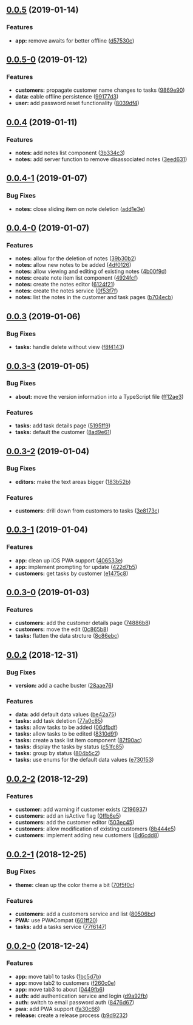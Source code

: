 <a name="0.0.5"></a>
## [0.0.5](https://github.com/kensodemann/customer-task-list/compare/v0.0.5-0...v0.0.5) (2019-01-14)


### Features

* **app:** remove awaits for better offline ([d57530c](https://github.com/kensodemann/customer-task-list/commit/d57530c))



<a name="0.0.5-0"></a>
## [0.0.5-0](https://github.com/kensodemann/customer-task-list/compare/v0.0.4...v0.0.5-0) (2019-01-12)


### Features

* **customers:** propagate customer name changes to tasks ([9869e90](https://github.com/kensodemann/customer-task-list/commit/9869e90))
* **data:** eable offline persistence ([99177d3](https://github.com/kensodemann/customer-task-list/commit/99177d3))
* **user:** add password reset functionality ([8039df4](https://github.com/kensodemann/customer-task-list/commit/8039df4))



<a name="0.0.4"></a>
## [0.0.4](https://github.com/kensodemann/customer-task-list/compare/v0.0.4-1...v0.0.4) (2019-01-11)


### Features

* **notes:** add notes list component ([3b334c3](https://github.com/kensodemann/customer-task-list/commit/3b334c3))
* **notes:** add server function to remove disassociated notes ([3eed631](https://github.com/kensodemann/customer-task-list/commit/3eed631))



<a name="0.0.4-1"></a>
## [0.0.4-1](https://github.com/kensodemann/customer-task-list/compare/v0.0.4-0...v0.0.4-1) (2019-01-07)


### Bug Fixes

* **notes:** close sliding item on note deletion ([add1e3e](https://github.com/kensodemann/customer-task-list/commit/add1e3e))



<a name="0.0.4-0"></a>
## [0.0.4-0](https://github.com/kensodemann/customer-task-list/compare/v0.0.3...v0.0.4-0) (2019-01-07)


### Features

* **notes:** allow for the deletion of notes ([39b30b2](https://github.com/kensodemann/customer-task-list/commit/39b30b2))
* **notes:** allow new notes to be added ([4df0126](https://github.com/kensodemann/customer-task-list/commit/4df0126))
* **notes:** allow viewing and editing of existing notes ([4b00f9d](https://github.com/kensodemann/customer-task-list/commit/4b00f9d))
* **notes:** create note item list component ([4924fcf](https://github.com/kensodemann/customer-task-list/commit/4924fcf))
* **notes:** create the notes editor ([6124f21](https://github.com/kensodemann/customer-task-list/commit/6124f21))
* **notes:** create the notes service ([0f53f7f](https://github.com/kensodemann/customer-task-list/commit/0f53f7f))
* **notes:** list the notes in the customer and task pages ([b704ecb](https://github.com/kensodemann/customer-task-list/commit/b704ecb))



<a name="0.0.3"></a>
## [0.0.3](https://github.com/kensodemann/customer-task-list/compare/v0.0.3-3...v0.0.3) (2019-01-06)


### Bug Fixes

* **tasks:** handle delete without view ([f8f4143](https://github.com/kensodemann/customer-task-list/commit/f8f4143))



<a name="0.0.3-3"></a>
## [0.0.3-3](https://github.com/kensodemann/customer-task-list/compare/v0.0.3-2...v0.0.3-3) (2019-01-05)


### Bug Fixes

* **about:** move the version information into a TypeScript file ([ff12ae3](https://github.com/kensodemann/customer-task-list/commit/ff12ae3))


### Features

* **tasks:** add task details page ([5195ff9](https://github.com/kensodemann/customer-task-list/commit/5195ff9))
* **tasks:** default the customer ([8ad9e61](https://github.com/kensodemann/customer-task-list/commit/8ad9e61))



<a name="0.0.3-2"></a>
## [0.0.3-2](https://github.com/kensodemann/customer-task-list/compare/v0.0.3-1...v0.0.3-2) (2019-01-04)


### Bug Fixes

* **editors:** make the text areas bigger ([183b52b](https://github.com/kensodemann/customer-task-list/commit/183b52b))


### Features

* **customers:** drill down from customers to tasks ([3e8173c](https://github.com/kensodemann/customer-task-list/commit/3e8173c))



<a name="0.0.3-1"></a>
## [0.0.3-1](https://github.com/kensodemann/customer-task-list/compare/v0.0.3-0...v0.0.3-1) (2019-01-04)


### Features

* **app:** clean up iOS PWA support ([406533e](https://github.com/kensodemann/customer-task-list/commit/406533e))
* **app:** implement prompting for update ([422d7b5](https://github.com/kensodemann/customer-task-list/commit/422d7b5))
* **customers:** get tasks by customer ([e1475c8](https://github.com/kensodemann/customer-task-list/commit/e1475c8))



<a name="0.0.3-0"></a>
## [0.0.3-0](https://github.com/kensodemann/customer-task-list/compare/v0.0.2...v0.0.3-0) (2019-01-03)


### Features

* **customers:** add the customer details page ([74886b8](https://github.com/kensodemann/customer-task-list/commit/74886b8))
* **customers:** move the edit ([0c865b8](https://github.com/kensodemann/customer-task-list/commit/0c865b8))
* **tasks:** flatten the data strcture ([8c86ebc](https://github.com/kensodemann/customer-task-list/commit/8c86ebc))



<a name="0.0.2"></a>
## [0.0.2](https://github.com/kensodemann/customer-task-list/compare/v0.0.2-2...v0.0.2) (2018-12-31)


### Bug Fixes

* **version:** add a cache buster ([28aae76](https://github.com/kensodemann/customer-task-list/commit/28aae76))


### Features

* **data:** add default data values ([be42a75](https://github.com/kensodemann/customer-task-list/commit/be42a75))
* **tasks:** add task deletion ([77a0c85](https://github.com/kensodemann/customer-task-list/commit/77a0c85))
* **tasks:** allow tasks to be added ([06dfbdf](https://github.com/kensodemann/customer-task-list/commit/06dfbdf))
* **tasks:** allow tasks to be edited ([8310d91](https://github.com/kensodemann/customer-task-list/commit/8310d91))
* **tasks:** create a task list item component ([87f90ac](https://github.com/kensodemann/customer-task-list/commit/87f90ac))
* **tasks:** display the tasks by status ([c51fc85](https://github.com/kensodemann/customer-task-list/commit/c51fc85))
* **tasks:** group by status ([804b5c2](https://github.com/kensodemann/customer-task-list/commit/804b5c2))
* **tasks:** use enums for the default data values ([e730153](https://github.com/kensodemann/customer-task-list/commit/e730153))



<a name="0.0.2-2"></a>
## [0.0.2-2](https://github.com/kensodemann/customer-task-list/compare/v0.0.2-1...v0.0.2-2) (2018-12-29)


### Features

* **customer:** add warning if customer exists ([2196937](https://github.com/kensodemann/customer-task-list/commit/2196937))
* **customers:** add an isActive flag ([0ffb6e5](https://github.com/kensodemann/customer-task-list/commit/0ffb6e5))
* **customers:** add the customer editor ([503ec45](https://github.com/kensodemann/customer-task-list/commit/503ec45))
* **customers:** allow modification of existing customers ([8b444e5](https://github.com/kensodemann/customer-task-list/commit/8b444e5))
* **customers:** implement adding new customers ([6d6cdd8](https://github.com/kensodemann/customer-task-list/commit/6d6cdd8))



<a name="0.0.2-1"></a>
## [0.0.2-1](https://github.com/kensodemann/customer-task-list/compare/v0.0.2-0...v0.0.2-1) (2018-12-25)


### Bug Fixes

* **theme:** clean up the color theme a bit ([70f5f0c](https://github.com/kensodemann/customer-task-list/commit/70f5f0c))


### Features

* **customers:** add a customers service and list ([80506bc](https://github.com/kensodemann/customer-task-list/commit/80506bc))
* **PWA:** use PWACompat ([601ff20](https://github.com/kensodemann/customer-task-list/commit/601ff20))
* **tasks:** add a tasks service ([77f6147](https://github.com/kensodemann/customer-task-list/commit/77f6147))



<a name="0.0.2-0"></a>
## [0.0.2-0](https://github.com/kensodemann/customer-task-list/compare/1bc5d7b...v0.0.2-0) (2018-12-24)


### Features

* **app:** move tab1 to tasks ([1bc5d7b](https://github.com/kensodemann/customer-task-list/commit/1bc5d7b))
* **app:** move tab2 to customers ([f260c0e](https://github.com/kensodemann/customer-task-list/commit/f260c0e))
* **app:** move tab3 to about ([0449fb6](https://github.com/kensodemann/customer-task-list/commit/0449fb6))
* **auth:** add authentication service and login ([d9a92fb](https://github.com/kensodemann/customer-task-list/commit/d9a92fb))
* **auth:** switch to email password auth ([8476d67](https://github.com/kensodemann/customer-task-list/commit/8476d67))
* **pwa:** add PWA support ([fa30c66](https://github.com/kensodemann/customer-task-list/commit/fa30c66))
* **release:** create a release process ([b9d9232](https://github.com/kensodemann/customer-task-list/commit/b9d9232))



